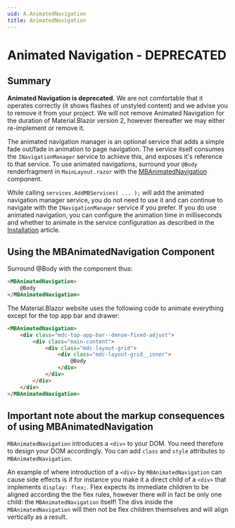```yaml
---
uid: A.AnimatedNavigation
title: AnimatedNavigation
---
```

# Animated Navigation - DEPRECATED

## Summary

**Animated Navigation is deprecated**. We are not comfortable that it operates correctly (it shows flashes of unstyled content) and we advise you to remove it from your
project. We will not remove Animated Navigation for the duration of Material.Blazor version 2, however thereafter we may either re-implement or remove it.

The animated navigation manager is an optional service that adds a simple fade out/fade in animation to page navigation. The service
itself consumes the `INavigationManager` service to achieve this, and exposes it's reference to that service. To use animated navigations,
surround your `@Body` renderfragment in `MainLayout.razor` with the [MBAnimatedNavigation](xref:C.MBAnimatedNavigation) component.

While calling `services.AddMBServices( ... );` will add the animated navigation manager service, you do not need to use it and can continue
to navigate with the `INavigationManager` service if you prefer. If you do use animated navigation, you can configure the animation time in milliseconds
and whether to animate in the service configuration as described in the [Installation](xref:A.Installation) article.

## Using the MBAnimatedNavigation Component

Surround @Body with the component thus:

```html
<MBAnimatedNavigation>
    @Body
</MBAnimatedNavigation>
```

The Material.Blazor website uses the following code to animate everything except for the top app bar and drawer:

```html
<MBAnimatedNavigation>
    <div class="mdc-top-app-bar--dense-fixed-adjust">
        <div class="main-content">
            <div class="mdc-layout-grid">
                <div class="mdc-layout-grid__inner">
                    @Body
                </div>
            </div>
        </div>
    </div>
</MBAnimatedNavigation>
```
## Important note about the markup consequences of using MBAnimatedNavigation

`MBAnimatedNavigation` introduces a `<div>` to your DOM. You need therefore to design your DOM accordingly. You can add `class` and `style` attributes to
`MBAnimatedNavigation`.

An example of where introduction of a `<div>` by `MBAnimatedNavigation` can cause side effects is if for instance you make it a direct child of a `<div>` that
implements `display: flex;`. Flex expects its immediate children to be aligned according the the flex rules, however there will in fact be only one child: the `MBAnimatedNavigation` itself!
The divs inside the `MBAnimatedNavigation` will then not be flex children themselves and will align vertically as a result.